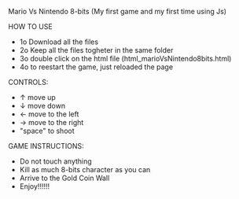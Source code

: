 Mario Vs Nintendo 8-bits
(My first game and my first time using Js)

HOW TO USE
- 1o Download all the files
- 2o Keep all the files togheter in the same folder
- 3o double click on the html file (html_marioVsNintendo8bits.html)
- 4o to reestart the game, just reloaded the page

CONTROLS:
- ↑ move up
- ↓ move down
- ← move to the left
- → move to the right
- "space" to shoot

GAME INSTRUCTIONS:
- Do not touch anything
- Kill as much 8-bits character as you can
- Arrive to the Gold Coin Wall
- Enjoy!!!!!!
